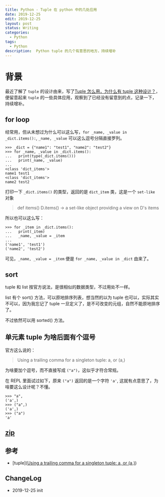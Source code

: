 ```yaml
---
title: Python - Tuple 在 python 中的几处应用
date: 2019-12-25
edit: 2019-12-25
layout: post
status: Writing
categories:
  - Python
tags:
  - Python
description:  Python tuple 的几个有意思的地方，持续增补
---
```


# 背景

最近了解了 `tuple` 的设计由来，写了[Tuple 怎么用，为什么有 tuple 这种设计？](https://bemself.github.io/python/Python-Tuple.html)，便留意起来 `tuple` 的一些具体应用，观察到了已经没有留意到的点，记录一下，持续增补。

## for loop

经常用，但从未想过为什么可以这么写，`for _name, _value in _dict.items():`, `_name, _value` 可以这么逗号分隔直接罗列。

```
>>> _dict = {"name1": "test1", "name2": "test2"}
>>> for _name, _value in _dict.items():
...   print(type(_dict.items()))
...   print(_name, _value)
... 
<class 'dict_items'>
name1 test1
<class 'dict_items'>
name2 test2
```

打印一下 `_dict.items()` 的类型，返回的是 `dict_item` 类，这是一个 `set-like` 对象

> def items()
  D.items() -> a set-like object providing a view on D's items

所以也可以这么写：
```
>>> for _item in _dict.items():
...   print(_item)
...   _name, _value = _item
... 
('name1', 'test1')
('name2', 'test2')
```

可见，`_name, _value = _item` 便是 `for _name, _value in _dict`  由来了。

## sort

tuple 和 list 按官方说法，是很相似的数据类型，不过用处不一样。

list 有个 sort() 方法，可以原地排序列表，想当然的以为 tuple 也可以，实际其实不可以，因为我忘记了 tuple 一旦定义了，是不可改变的元组，自然不能原地排序了。

不过依然可以用 sorted() 方法。

## 单元素 tuple 为啥后面有个逗号

官方这么说的：

> Using a trailing comma for a singleton tuple: a, or (a,)

为啥要加个逗号，而不直接写成 `("a")`，这似乎才符合常规。

在 REPL 里面试过如下，原来 `("a")` 返回的是一个字符 `'a'`, 这就有点意思了，为啥要这么设计呢？不懂。

```
>>> "a",
('a',)
>>> ("a",)
('a',)
>>> ("a")
'a'
```

## [zip](https://realpython.com/python-zip-function/)


## 参考

- [tuple]([Using a trailing comma for a singleton tuple: a, or (a,)](https://docs.python.org/3/library/stdtypes.html?highlight=tuple#tuple))

## ChangeLog
- 2019-12-25 init